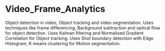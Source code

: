 # Video_Frame_Analytics
Object detection in video, Object tracking and video segmentation. Uses techniques like frame differencing, Background subtraction and optical flow for object detection. Uses Kalman filtering and Normalised Gradient Correlation for Object tracking. Uses Shot boundary detection with Edge Histogram, K means clustering for Motion segmentation.
